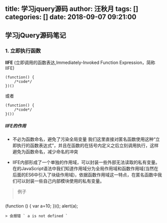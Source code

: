 title: 学习jquery源码
author: 汪秋月
tags: []
categories: []
date: 2018-09-07 09:21:00
---
## 学习jQuery源码笔记

### 1. 立即执行函数

**IIFE** (立即调用的函数表达,Immediately-Invoked Function Expression，简称IIFE)


```
(function() {
    /*code*/
})()
```
或者
```
(function() {
    /*code*/
}())
```

##### IIFE的作用

- 不必为函数命名，避免了污染全局变量
我们这里直接对匿名函数使用这种“立即执行的函数表达式”，并且在函数的在括号内定义之后立刻调用执行，这样避免为函数命名，减少命名的冲突

- IIFE内部形成了一个单独的作用域，可以封装一些外部无法读取的私有变量。
在的JavaScript语法中我们知道作用域分为全局作用域和函数作用域(当然在后面的ES6中引入了块级作用域)，依据函数作用域这一特点，在匿名函数中我们可以封装一些自己内部模块使用的私有变量。

> 例子
> ```
(function () {
   var a=10;
})();
alert(a);
```
> 会报错 ` a is not defined `
